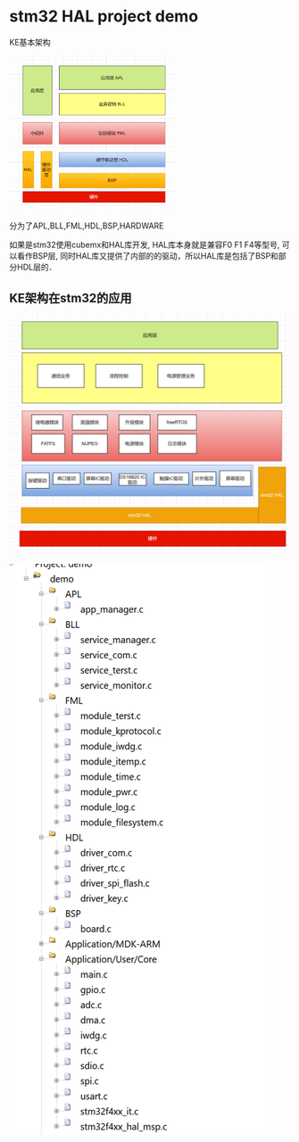 # stm32 HAL project demo

KE基本架构

<img src="readme.assets/image-20201205114403073.png" alt="image-20201205114403073" style="zoom:33%;" />

分为了APL,BLL,FML,HDL,BSP,HARDWARE

如果是stm32使用cubemx和HAL库开发, HAL库本身就是兼容F0 F1 F4等型号, 可以看作BSP层, 同时HAL库又提供了内部的的驱动，所以HAL库是包括了BSP和部分HDL层的．

## KE架构在stm32的应用

![image-20201205114813442](readme.assets/image-20201205114813442.png)

![image-20201205115043258](readme.assets/image-20201205115043258.png)